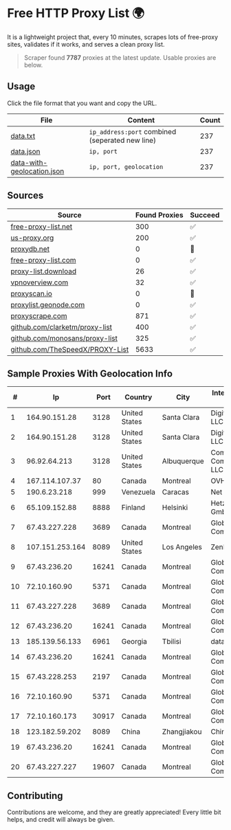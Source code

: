 
# Free HTTP Proxy List 🌍

It is a lightweight project that, every 10 minutes, scrapes lots of free-proxy sites, validates if it works, and serves a clean proxy list.


> Scraper found **7787** proxies at the latest update. Usable proxies are below.

## Usage

Click the file format that you want and copy the URL.


|File|Content|Count|
|----|-------|-----|
|[data.txt](https://raw.githubusercontent.com/themiralay/Proxy-List-World/master/data.txt)|`ip_address:port` combined (seperated new line)|237|
|[data.json](https://raw.githubusercontent.com/themiralay/Proxy-List-World/master/data.json)|`ip, port`|237|
|[data-with-geolocation.json](https://raw.githubusercontent.com/themiralay/Proxy-List-World/master/data-with-geolocation.json)|`ip, port, geolocation`|237|

## Sources

|Source|Found Proxies|Succeed|
|------|-------------|-------|
|[free-proxy-list.net](https://free-proxy-list.net)|300|✅|
|[us-proxy.org](https://www.us-proxy.org)|200|✅|
|[proxydb.net](http://proxydb.net)|0|🚫|
|[free-proxy-list.com](https://free-proxy-list.com/?page=&port=&type%5B%5D=http&type%5B%5D=https&up_time=0&search=Search)|0|✅|
|[proxy-list.download](https://www.proxy-list.download/HTTP)|26|✅|
|[vpnoverview.com](https://vpnoverview.com/privacy/anonymous-browsing/free-proxy-servers)|32|✅|
|[proxyscan.io](https://www.proxyscan.io)|0|🚫|
|[proxylist.geonode.com](https://proxylist.geonode.com/api/proxy-list?limit=300&page=1&sort_by=lastChecked&sort_type=desc&protocols=http,https)|0|✅|
|[proxyscrape.com](https://api.proxyscrape.com/v2/?request=displayproxies&protocol=http&timeout=10000&country=all&ssl=all&anonymity=all)|871|✅|
|[github.com/clarketm/proxy-list](https://raw.githubusercontent.com/clarketm/proxy-list/master/proxy-list-raw.txt)|400|✅|
|[github.com/monosans/proxy-list](https://raw.githubusercontent.com/monosans/proxy-list/main/proxies/http.txt)|325|✅|
|[github.com/TheSpeedX/PROXY-List](https://raw.githubusercontent.com/TheSpeedX/PROXY-List/master/http.txt)|5633|✅|


## Sample Proxies With Geolocation Info

|#|Ip|Port|Country|City|Internet Service Provider|
|-|--|----|-------|----|-------------------------|
|1|164.90.151.28|3128|United States|Santa Clara|DigitalOcean, LLC|
|2|164.90.151.28|3128|United States|Santa Clara|DigitalOcean, LLC|
|3|96.92.64.213|3128|United States|Albuquerque|Comcast Cable Communications, LLC|
|4|167.114.107.37|80|Canada|Montreal|OVH SAS|
|5|190.6.23.218|999|Venezuela|Caracas|Net Uno|
|6|65.109.152.88|8888|Finland|Helsinki|Hetzner Online GmbH|
|7|67.43.227.228|3689|Canada|Montreal|GloboTech Communications|
|8|107.151.253.164|8089|United States|Los Angeles|Zenlayer Inc|
|9|67.43.236.20|16241|Canada|Montreal|GloboTech Communications|
|10|72.10.160.90|5371|Canada|Montreal|GloboTech Communications|
|11|67.43.227.228|3689|Canada|Montreal|GloboTech Communications|
|12|67.43.236.20|16241|Canada|Montreal|GloboTech Communications|
|13|185.139.56.133|6961|Georgia|Tbilisi|datacenter|
|14|67.43.236.20|16241|Canada|Montreal|GloboTech Communications|
|15|67.43.228.253|2197|Canada|Montreal|GloboTech Communications|
|16|72.10.160.90|5371|Canada|Montreal|GloboTech Communications|
|17|72.10.160.173|30917|Canada|Montreal|GloboTech Communications|
|18|123.182.59.202|8089|China|Zhangjiakou|China Telecom|
|19|67.43.236.20|16241|Canada|Montreal|GloboTech Communications|
|20|67.43.227.227|19607|Canada|Montreal|GloboTech Communications|



## Contributing

Contributions are welcome, and they are greatly appreciated! Every
little bit helps, and credit will always be given.


